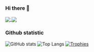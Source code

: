 ### Hi there 👋

<!--
**hoangdqvn/hoangdqvn** is a ✨ _special_ ✨ repository because its `README.md` (this file) appears on your GitHub profile.

Here are some ideas to get you started:

- 🔭 I’m currently working on ...
- 🌱 I’m currently learning ...
- 👯 I’m looking to collaborate on ...
- 🤔 I’m looking for help with ...
- 💬 Ask me about ...
- 📫 How to reach me: ...
- 😄 Pronouns: ...
- ⚡ Fun fact: ...
-->
<a href="https://github.com/anuraghazra/github-readme-stats">
  <img align="center" src="https://github-readme-stats.vercel.app/api?username=hoangdqvn&show_icons=true&theme=dracula" />
</a>
<a href="https://github.com/anuraghazra/convoychat">
  <img align="center" src="https://github-readme-stats.vercel.app/api/top-langs/?username=hoangdqvn&hide=html,css&layout=compact&theme=dracula" />
</a>

### Github statistic

![GitHub stats](https://github-readme-stats.vercel.app/api?username=hoangdqvn&show_icons=true&count_private=true?)
![Top Langs](https://github-readme-stats.vercel.app/api/top-langs/?username=hoangdqvn&layout=compact)
[![Trophies](https://github-profile-trophy.vercel.app/?username=hoangdqvn)](https://github.com/ryo-ma/github-profile-trophy)
